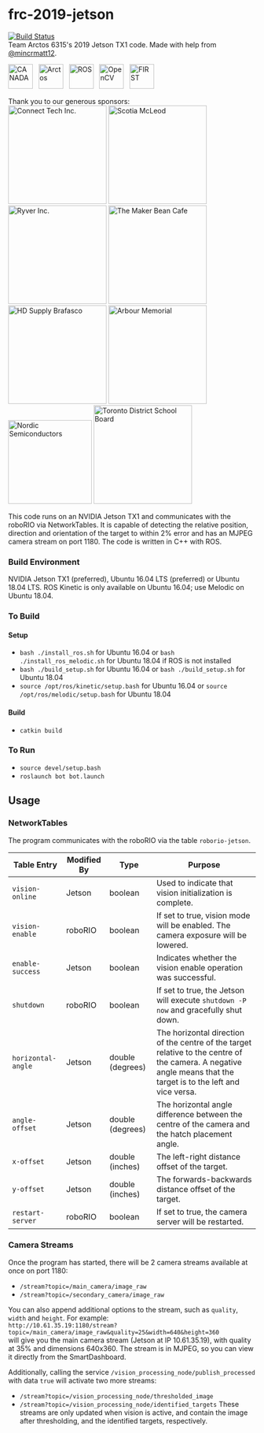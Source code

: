 # frc-2019-jetson
[![Build Status](https://travis-ci.com/Arctos6135/frc-2019-jetson.svg?branch=master)](https://travis-ci.com/Arctos6135/frc-2019-jetson)<br>
Team Arctos 6315's 2019 Jetson TX1 code. Made with help from [@mincrmatt12](https://github.com/mincrmatt12).

<img src="https://upload.wikimedia.org/wikipedia/en/thumb/c/cf/Flag_of_Canada.svg/1280px-Flag_of_Canada.svg.png" alt="CANADA" height="50px"/>&nbsp;&nbsp;&nbsp;<img src="https://avatars0.githubusercontent.com/u/16629663?s=200&v=4" alt="Arctos" height="50px"/>&nbsp;&nbsp;&nbsp;<img src="https://upload.wikimedia.org/wikipedia/commons/thumb/b/bb/Ros_logo.svg/2000px-Ros_logo.svg.png" alt="ROS" height="50px"/>&nbsp;&nbsp;&nbsp;<img src="https://upload.wikimedia.org/wikipedia/commons/thumb/3/32/OpenCV_Logo_with_text_svg_version.svg/1200px-OpenCV_Logo_with_text_svg_version.svg.png" alt="OpenCV" height="50px"/>&nbsp;&nbsp;&nbsp;<img src="https://www.firstinspires.org/sites/default/files/uploads/resource_library/brand/FIRST_Vertical_RGB.jpg" alt="FIRST" height="50"/>

Thank you to our generous sponsors:<br/>
<img src="http://connecttech.com/logo.jpg" alt="Connect Tech Inc." height="200px"/>
<img src="https://user-images.githubusercontent.com/32781310/52970668-acd64780-3382-11e9-857f-85b829690e0c.png" alt="Scotia McLeod" height="200px"/>
<img src="https://kissmybutton.gr/wp-content/uploads/2017/09/ryver.png" alt="Ryver Inc." height="200px"/>
<img src="https://user-images.githubusercontent.com/32781310/52224389-eaf94480-2875-11e9-82ba-78ec58cd20cd.png" alt="The Maker Bean Cafe" height="200px"/>
<img src="https://brafasco.com/media/wysiwyg/HDS_construction_industrial_BF_4C_pos.png" alt="HD Supply Brafasco" height="200px"/>
<img src="https://encrypted-tbn0.gstatic.com/images?q=tbn:ANd9GcRqnEGnLesUirrtMQfhxLGUTZn2xkVWpbROlvmABI2Nk6HzhD1w" alt="Arbour Memorial" height="200px"/>
<img src="https://developer.nordicsemi.com/.webresources/NordicS.jpg" alt="Nordic Semiconductors" height="170px"/>
<img src="https://dynamicmedia.zuza.com/zz/m/original_/3/a/3aae60b3-ff18-4be5-b2b1-e244943a85fb/TDSB_Gallery.png" alt="Toronto District School Board" height="200px"/>

This code runs on an NVIDIA Jetson TX1 and communicates with the roboRIO via NetworkTables.
It is capable of detecting the relative position, direction and orientation of the target to within 2% error and has an MJPEG camera stream on port 1180.
The code is written in C++ with ROS.

### Build Environment
NVIDIA Jetson TX1 (preferred), Ubuntu 16.04 LTS (preferred) or Ubuntu 18.04 LTS. ROS Kinetic is only available on Ubuntu 16.04; use Melodic on Ubuntu 18.04.

### To Build
#### Setup
* `bash ./install_ros.sh` for Ubuntu 16.04 or `bash ./install_ros_melodic.sh` for Ubuntu 18.04 if ROS is not installed
* `bash ./build_setup.sh` for Ubuntu 16.04 or `bash ./build_setup.sh` for Ubuntu 18.04
* `source /opt/ros/kinetic/setup.bash` for Ubuntu 16.04 or `source /opt/ros/melodic/setup.bash` for Ubuntu 18.04
#### Build
* `catkin build`

### To Run
* `source devel/setup.bash`
* `roslaunch bot bot.launch`


## Usage
### NetworkTables
The program communicates with the roboRIO via the table `roborio-jetson`.

| Table Entry | Modified By | Type | Purpose |
| ----------- | ----------- | ---- | ------- |
| `vision-online` | Jetson | boolean | Used to indicate that vision initialization is complete. |
| `vision-enable` | roboRIO | boolean | If set to true, vision mode will be enabled. The camera exposure will be lowered. |
| `enable-success` | Jetson | boolean | Indicates whether the vision enable operation was successful. |
| `shutdown` | roboRIO | boolean | If set to true, the Jetson will execute `shutdown -P now` and gracefully shut down. |
| `horizontal-angle` | Jetson | double (degrees) | The horizontal direction of the centre of the target relative to the centre of the camera. A negative angle means that the target is to the left and vice versa. |
| `angle-offset` | Jetson | double (degrees) | The horizontal angle difference between the centre of the camera and the hatch placement angle. |
| `x-offset` | Jetson | double (inches) | The left-right distance offset of the target. |
| `y-offset` | Jetson | double (inches) | The forwards-backwards distance offset of the target. |
| `restart-server` | roboRIO | boolean | If set to true, the camera server will be restarted. |

### Camera Streams
Once the program has started, there will be 2 camera streams available at once on port 1180:
* `/stream?topic=/main_camera/image_raw`
* `/stream?topic=/secondary_camera/image_raw`

You can also append additional options to the stream, such as `quality`, `width` and `height`. For example:\
`http://10.61.35.19:1180/stream?topic=/main_camera/image_raw&quality=25&width=640&height=360`\
will give you the main camera stream (Jetson at IP 10.61.35.19), with quality at 35% and dimensions 640x360.
The stream is in MJPEG, so you can view it directly from the SmartDashboard.

Additionally, calling the service `/vision_processing_node/publish_processed` with data `true` will activate two more streams:
* `/stream?topic=/vision_processing_node/thresholded_image`
* `/stream?topic=/vision_processing_node/identified_targets`
These streams are only updated when vision is active, and contain the image after thresholding, and the identified targets, respectively.
